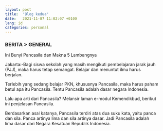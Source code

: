 ```yaml
---
layout: post
title:  "Blog kedua"
date:   2021-11-07 11:02:07 +0100
lang: id
categories: personal
---
```



<h3>BERITA > GENERAL</h3>

Ini Bunyi Pancasila dan Makna 5 Lambangnya


Jakarta:-Bagi siswa sekolah yang masih mengikuti pembelajaran jarak jauh (PJJ), maka harus tetap semangat. Belajar dan menuntut ilmu harus berjalan.

Terlebih yang sedang belajar PKN, khususnya Pancasila, maka harus paham betul apa itu Pancasila. Tentu Pancasila adalah dasar negara Indonesia.

Lalu apa arti dari Pancasila? Melansir laman e-modul Kemendikbud, berikut ini penjelasan Pancasila.

Berdasarkan asal katanya, Pancasila terdiri atas dua suku kata, yaitu panca dan sila. Panca artinya lima dan sila artinya dasar. Jadi Pancasila adalah lima dasar dari Negara Kesatuan Republik Indonesia.
